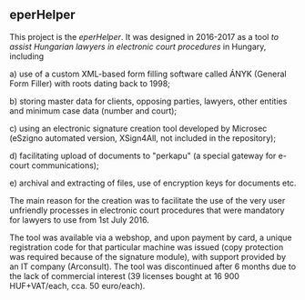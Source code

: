 eperHelper
---------
This project is the *eperHelper*.
It was designed in 2016-2017 as a tool *to assist Hungarian lawyers in electronic court procedures* in Hungary, including 

a) use of a custom XML-based form filling software called ÁNYK (General Form Filler) with roots dating back to 1998;

b) storing master data for clients, opposing parties, lawyers, other entities and minimum case data (number and court);

c) using an electronic signature creation tool developed by Microsec (eSzigno automated version, XSign4All, not included in the repository);

d) facilitating upload of documents to "perkapu" (a special gateway for e-court communications);

e) archival and extracting of files, use of encryption keys for documents etc.

The main reason for the creation was to facilitate the use of the very user unfriendly processes in electronic court procedures that were mandatory for lawyers to use from 1st July 2016.

The tool was available via a webshop, and upon payment by card, a unique registration code for that particular machine was issued (copy protection was required because of the signature module), with support provided by an IT company (Arconsult). The tool was discontinued after 6 months due to the lack of commercial interest (39 licenses bought at 16 900 HUF+VAT/each, cca. 50 euro/each).
